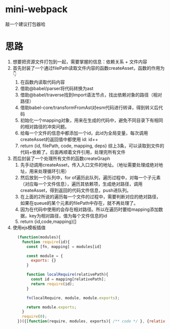 # mini-webpack
敲一个建议打包器哈

# 思路
1.  想要把资源文件打包到一起，需要掌握的信息：依赖关系 + 文件内容
2.  首先封装了一个通过filePath读取文件内容的函数createAsset，函数的作用为👇
    1.  在函数内读取代码内容
    2.  借助@babel/parser将代码转换为ast
    3.  借助@babel/traverse找到Import语法节点，找出依赖对象的路径（相对路径）
    4.  借助babel-core/transformFromAst对esm代码进行转译，得到转义后代码
    5.  初始化一个mapping对象，用来在生成的代码中，避免不同目录下有相同的相对路径的冲突问题。
    6.  给每一个文件的信息中都添加一个id，此id为全局变量，每次调用createAsset的返回值中都使用 id: id++
    7.  return {id, filePath, code, mapping, deps}
    综上3条，可以读取到文件的代码+依赖了。后面再顺着文件引用，处理完所有文件
3.  而后封装了一个处理所有文件的函数createGraph
    1.  先手动调用createAsset，传入入口文件的地址。（地址需要处理成绝对地址，用来处理循环引用）
    2.  然后放到一个队列中，for of遍历此队列，遍历过程中，对每一个子元素（对应每一个文件信息），遍历其依赖项，生成绝对路径，调用createAsset，得到返回的代码文件信息，push进队列。
    3.  在上面的2所说的遍历每一个文件的过程中，需要判断对应的绝对路径，如果在queue的某个元素的filePath中存在，就不再处理了。
    4.  因为在代码中使用的会存在相对路径。所以在遍历时要给mapping添加数据，key为相对路径，值为每个文件信息的id
    5.  return {id,code,mapping}[]
4.  使用ejs模板插值
    ```js
      (function(modules){
        function require(id){
          const [fn, mapping] = modules[id]

          const module = {
            exports: {}
          }

          function localRequire(relativePath){
            const id = mapping[relativePath];
            return require(id);
          }

          fn(localRequire, module, module.exports);

          return module.exports;
        }
        require(0);
      })({[function(require, modules, exports){ /** code */ }, {relativePath: id}],})
    ```